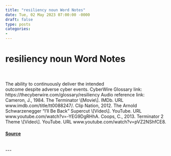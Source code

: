 ```yaml
---
title: "resiliency noun Word Notes"
date: Tue, 02 May 2023 07:00:00 -0000
draft: false
type: posts
categories: 
- 
---
```

# resiliency noun Word Notes

<br/>

<br/>
The ability to continuously deliver the intended outcome despite adverse cyber events. CyberWire Glossary link: https://thecyberwire.com/glossary/resiliency Audio reference link: Cameron, J., 1984. The Terminator \[Movie\]. IMDb. URL www.imdb.com/title/tt0088247/. Clip Nation, 2012. The Arnold Schwarzenegger “I’ll Be Back” Supercut \[Video\]. YouTube. URL www.youtube.com/watch?v=-YEG9DgRHhA. Coops, C., 2013. Terminator 2 Theme \[Video\]. YouTube. URL www.youtube.com/watch?v=pVZ2NShfCE8.

#### [Source](https://thecyberwire.com/podcasts/word-notes/145/notes)

<br/>
---
